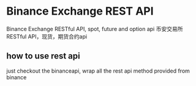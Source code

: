 # Binance Exchange REST API

Binance Exchange RESTful API, spot, future and option api
币安交易所RESTful API，现货，期货合约api 

## how to use rest api

just checkout the binanceapi,  wrap all the rest api method provided from
binance
